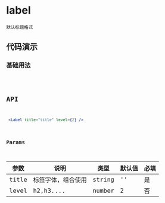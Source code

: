 # label

`默认标题格式`

## 代码演示

### 基础用法

<code src="./label-use.tsx" />


## API
```jsx | pure
 <Label title="title" level={2} />
```

### Params

| 参数  | 说明               | 类型   | 默认值 | 必填 |
| ----- | ------------------ | ------ | ------ | ---- |
| title | 标签字体，组合使用 | string | ''     | 是   |
| level | h2,h3....          | number | 2      | 否   |
